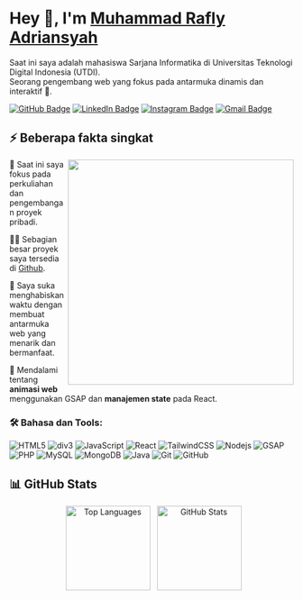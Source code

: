 # Hey 👋, I'm <a href="https://github.com/rafly-id">Muhammad Rafly Adriansyah</a>
<p>
Saat ini saya adalah mahasiswa Sarjana Informatika di Universitas Teknologi Digital Indonesia (UTDI).<br>
Seorang pengembang web yang fokus pada antarmuka dinamis dan interaktif 🎯.
</p>
<p>
    <a href="https://github.com/rafly-id" target="_blank" rel="noreferrer"><img src="https://img.shields.io/badge/-@rafly--id-181717?style=flat-square&logo=github&logoColor=white" alt="GitHub Badge"></a>
    <a href="https://www.linkedin.com/in/rafly-adriansyah-35587225b/" target="_blank" rel="noreferrer"><img src="https://img.shields.io/badge/-Rafly%20Adriansyah-0077B5?style=flat-square&logo=LinkedIn" alt="LinkedIn Badge"></a>
    <a href="https://www.instagram.com/__rafllyy/" target="_blank" rel="noreferrer"><img src="https://img.shields.io/badge/-@__rafllyy-purple?style=flat&logo=instagram&logoColor=white" alt="Instagram Badge"></a>
    <a href="mailto:muhr0417@gmail.com" target="_blank" rel="noreferrer"><img src="https://img.shields.io/badge/-muhr0417-c14438?style=flat-square&logo=Gmail&logoColor=white" alt="Gmail Badge"></a>
</p>


## ⚡️ Beberapa fakta singkat
<div display="flex">
<img align="right" src="https://media.giphy.com/media/9gISqB3tncMmY/giphy.gif" width="400" />
<div>
    <p>🔭 Saat ini saya fokus pada perkuliahan dan pengembangan proyek pribadi.</p>
    <p>👨‍💻 Sebagian besar proyek saya tersedia di <a href="https://github.com/rafly-id">Github</a>.</p>
    <p>💬 Saya suka menghabiskan waktu dengan membuat antarmuka web yang menarik dan bermanfaat.</p>
    <p>🔎 Mendalami tentang <b>animasi web</b> menggunakan GSAP dan <b>manajemen state</b> pada React.</p>
</div>
</div>

### 🛠️ Bahasa dan Tools:

![HTML5](https://img.shields.io/badge/-HTML5-black?style=flat-square&logo=html5&logoColor=white)
![div3](https://img.shields.io/badge/-CSS3-black?style=flat-square&logo=css3)
![JavaScript](https://img.shields.io/badge/-JavaScript-black?style=flat-square&logo=javascript)
![React](https://img.shields.io/badge/-React-black?style=flat-square&logo=react)
![TailwindCSS](https://img.shields.io/badge/-TailwindCSS-black?style=flat-square&logo=tailwind-css)
![Nodejs](https://img.shields.io/badge/-Nodejs-black?style=flat-square&logo=Node.js)
![GSAP](https://img.shields.io/badge/-GSAP-black?style=flat-square&logo=greensock)
![PHP](https://img.shields.io/badge/-PHP-black?style=flat-square&logo=php)
![MySQL](https://img.shields.io/badge/-MySQL-black?style=flat-square&logo=mysql)
![MongoDB](https://img.shields.io/badge/-MongoDB-black?style=flat-square&logo=mongodb)
![Java](https://img.shields.io/badge/-Java-black?style=flat-square&logo=openjdk)
![Git](https://img.shields.io/badge/-Git-black?style=flat-square&logo=git)
![GitHub](https://img.shields.io/badge/-GitHub-black?style=flat-square&logo=github)

## 📊 GitHub Stats
<p align="center">
  <img src="https://github-readme-stats.vercel.app/api/top-langs?username=rafly-id&layout=compact&langs_count=5&theme=dark&hide_border=true" height="150" alt="Top Languages" />
  <img src="https://github-readme-stats.vercel.app/api?username=rafly-id&show_icons=true&include_all_commits=true&count_private=true&theme=dark&hide_border=true" height="150" alt="GitHub Stats" />
</p>
